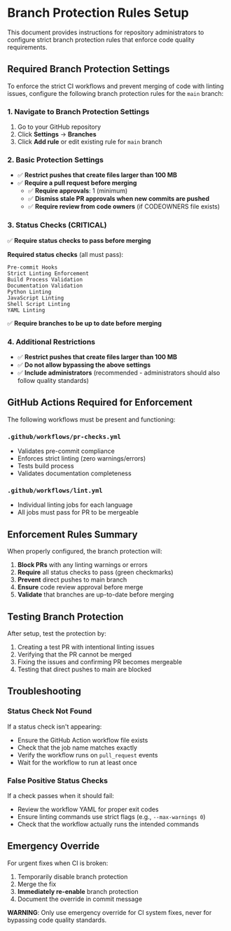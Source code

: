 # Branch Protection Rules Setup

This document provides instructions for repository administrators to configure strict branch protection rules that enforce code quality requirements.

## Required Branch Protection Settings

To enforce the strict CI workflows and prevent merging of code with linting issues, configure the following branch protection rules for the `main` branch:

### 1. Navigate to Branch Protection Settings

1. Go to your GitHub repository
2. Click **Settings** → **Branches**
3. Click **Add rule** or edit existing rule for `main` branch

### 2. Basic Protection Settings

- ✅ **Restrict pushes that create files larger than 100 MB**
- ✅ **Require a pull request before merging**
  - ✅ **Require approvals**: 1 (minimum)
  - ✅ **Dismiss stale PR approvals when new commits are pushed**
  - ✅ **Require review from code owners** (if CODEOWNERS file exists)

### 3. Status Checks (CRITICAL)

✅ **Require status checks to pass before merging**

**Required status checks** (all must pass):
```
Pre-commit Hooks
Strict Linting Enforcement
Build Process Validation
Documentation Validation
Python Linting
JavaScript Linting
Shell Script Linting
YAML Linting
```

✅ **Require branches to be up to date before merging**

### 4. Additional Restrictions

- ✅ **Restrict pushes that create files larger than 100 MB**
- ✅ **Do not allow bypassing the above settings**
- ✅ **Include administrators** (recommended - administrators should also follow quality standards)

## GitHub Actions Required for Enforcement

The following workflows must be present and functioning:

### `.github/workflows/pr-checks.yml`
- Validates pre-commit compliance
- Enforces strict linting (zero warnings/errors)
- Tests build process
- Validates documentation completeness

### `.github/workflows/lint.yml`
- Individual linting jobs for each language
- All jobs must pass for PR to be mergeable

## Enforcement Rules Summary

When properly configured, the branch protection will:

1. **Block PRs** with any linting warnings or errors
2. **Require** all status checks to pass (green checkmarks)
3. **Prevent** direct pushes to main branch
4. **Ensure** code review approval before merge
5. **Validate** that branches are up-to-date before merging

## Testing Branch Protection

After setup, test the protection by:

1. Creating a test PR with intentional linting issues
2. Verifying that the PR cannot be merged
3. Fixing the issues and confirming PR becomes mergeable
4. Testing that direct pushes to main are blocked

## Troubleshooting

### Status Check Not Found
If a status check isn't appearing:
- Ensure the GitHub Action workflow file exists
- Check that the job name matches exactly
- Verify the workflow runs on `pull_request` events
- Wait for the workflow to run at least once

### False Positive Status Checks
If a check passes when it should fail:
- Review the workflow YAML for proper exit codes
- Ensure linting commands use strict flags (e.g., `--max-warnings 0`)
- Check that the workflow actually runs the intended commands

## Emergency Override

For urgent fixes when CI is broken:
1. Temporarily disable branch protection
2. Merge the fix
3. **Immediately re-enable** branch protection
4. Document the override in commit message

**WARNING**: Only use emergency override for CI system fixes, never for bypassing code quality standards.
